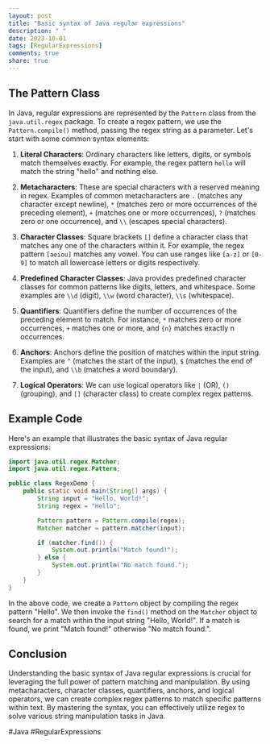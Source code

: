 ```yaml
---
layout: post
title: "Basic syntax of Java regular expressions"
description: " "
date: 2023-10-01
tags: [RegularExpressions]
comments: true
share: true
---
```


## The Pattern Class

In Java, regular expressions are represented by the `Pattern` class from the `java.util.regex` package. To create a regex pattern, we use the `Pattern.compile()` method, passing the regex string as a parameter. Let's start with some common syntax elements:

1. **Literal Characters**: Ordinary characters like letters, digits, or symbols match themselves exactly. For example, the regex pattern `hello` will match the string "hello" and nothing else.

2. **Metacharacters**: These are special characters with a reserved meaning in regex. Examples of common metacharacters are `.` (matches any character except newline), `*` (matches zero or more occurrences of the preceding element), `+` (matches one or more occurrences), `?` (matches zero or one occurrence), and `\\` (escapes special characters).

3. **Character Classes**: Square brackets `[]` define a character class that matches any one of the characters within it. For example, the regex pattern `[aeiou]` matches any vowel. You can use ranges like `[a-z]` or `[0-9]` to match all lowercase letters or digits respectively.

4. **Predefined Character Classes**: Java provides predefined character classes for common patterns like digits, letters, and whitespace. Some examples are `\\d` (digit), `\\w` (word character), `\\s` (whitespace).

5. **Quantifiers**: Quantifiers define the number of occurrences of the preceding element to match. For instance, `*` matches zero or more occurrences, `+` matches one or more, and `{n}` matches exactly n occurrences.

6. **Anchors**: Anchors define the position of matches within the input string. Examples are `^` (matches the start of the input), `$` (matches the end of the input), and `\\b` (matches a word boundary).

7. **Logical Operators**: We can use logical operators like `|` (OR), `()` (grouping), and `[]` (character class) to create complex regex patterns.

## Example Code

Here's an example that illustrates the basic syntax of Java regular expressions:

```java
import java.util.regex.Matcher;
import java.util.regex.Pattern;

public class RegexDemo {
    public static void main(String[] args) {
        String input = "Hello, World!";
        String regex = "Hello";

        Pattern pattern = Pattern.compile(regex);
        Matcher matcher = pattern.matcher(input);

        if (matcher.find()) {
            System.out.println("Match found!");
        } else {
            System.out.println("No match found.");
        }
    }
}
```

In the above code, we create a `Pattern` object by compiling the regex pattern "Hello". We then invoke the `find()` method on the `Matcher` object to search for a match within the input string "Hello, World!". If a match is found, we print "Match found!" otherwise "No match found.".

## Conclusion

Understanding the basic syntax of Java regular expressions is crucial for leveraging the full power of pattern matching and manipulation. By using metacharacters, character classes, quantifiers, anchors, and logical operators, we can create complex regex patterns to match specific patterns within text. By mastering the syntax, you can effectively utilize regex to solve various string manipulation tasks in Java.

#Java #RegularExpressions